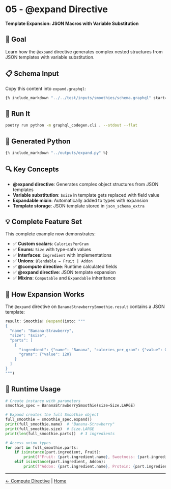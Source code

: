 # 05 - @expand Directive

**Template Expansion: JSON Macros with Variable Substitution**

## 🎯 Goal

Learn how the `@expand` directive generates complex nested structures from JSON templates with variable substitution.

## 📋 Schema Input

Copy this content into `expand.graphql`:

```graphql
{% include_markdown "../../test/inputs/smoothies/schema.graphql" start="1" end="102" %}
```

## 🚀 Run It

```bash
poetry run python -m graphql_codegen.cli . --stdout --flat
```

## 🐍 Generated Python

```python
{% include_markdown "../outputs/expand.py" %}
```

## 🔍 Key Concepts

- **@expand directive**: Generates complex object structures from JSON templates
- **Variable substitution**: `$size` in template gets replaced with field value
- **Expandable mixin**: Automatically added to types with expansion
- **Template storage**: JSON template stored in `json_schema_extra`

## 💡 Complete Feature Set

This complete example now demonstrates:

- ✅ **Custom scalars**: `CaloriesPerGram`
- ✅ **Enums**: `Size` with type-safe values
- ✅ **Interfaces**: `Ingredient` with implementations
- ✅ **Unions**: `Blendable = Fruit | Addon`
- ✅ **@compute directive**: Runtime calculated fields
- ✅ **@expand directive**: JSON template expansion
- ✅ **Mixins**: `Computable` and `Expandable` inheritance

## 🎨 How Expansion Works

The `@expand` directive on `BananaStrawberrySmoothie.result` contains a JSON template:

```graphql
result: Smoothie! @expand(into: """
{
  "name": "Banana-Strawberry",
  "size": "$size",
  "parts": [
    {
      "ingredient": {"name": "Banana", "calories_per_gram": {"value": 0.89}, "sweetness": {"value": 8.5}},
      "grams": {"value": 120}
    }
  ]
}
""")
```

## 🔄 Runtime Usage

```python
# Create instance with parameters
smoothie_spec = BananaStrawberrySmoothie(size=Size.LARGE)

# Expand creates the full Smoothie object
full_smoothie = smoothie_spec.expand()
print(full_smoothie.name)  # "Banana-Strawberry"
print(full_smoothie.size)  # Size.LARGE
print(len(full_smoothie.parts))  # 3 ingredients

# Access union types
for part in full_smoothie.parts:
    if isinstance(part.ingredient, Fruit):
        print(f"Fruit: {part.ingredient.name}, Sweetness: {part.ingredient.sweetness.value}")
    elif isinstance(part.ingredient, Addon):
        print(f"Addon: {part.ingredient.name}, Protein: {part.ingredient.protein.value}")
```

---

[← Compute Directive](04-compute-directive.md) | [Home](../index.md) 